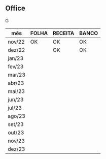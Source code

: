 ## Office ##

G

|      mês      |     FOLHA         |     RECEITA      |   BANCO  | 
| ------------- | ----------------- |----------------- | -------- |
|     nov/22    |         OK        |        OK        |    OK    |
|     dez/22    |                   |        OK        |    OK    |
|     jan/23    |         
|     fev/23    |         
|     mar/23    |
|     abr/23    |
|     mai/23    |
|     jun/23    |
|     jul/23    |
|     ago/23    |
|     set/23    |
|     out/23    |
|     nov/23    |
|     dez/23    |